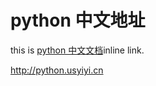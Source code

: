 

# python 中文地址

this is [python 中文文档](http://python.usyiyi.cn/  "Python")inline link.



http://python.usyiyi.cn













